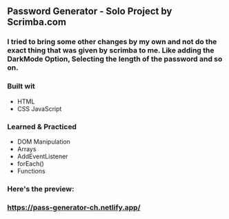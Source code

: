 ## Password Generator - Solo Project by Scrimba.com

### I tried to bring some other changes by my own and not do the exact thing that was given by scrimba to me. Like adding the DarkMode Option, Selecting the length of the password and so on.

### Built wit
- HTML
- CSS
JavaScript

### Learned & Practiced
- DOM Manipulation
- Arrays
- AddEventListener
- forEach()
- Functions

### Here's the preview:
### https://pass-generator-ch.netlify.app/
